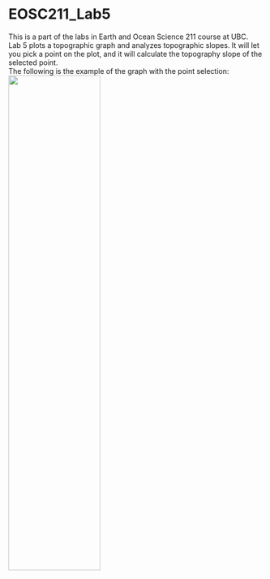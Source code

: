 # EOSC211_Lab5
This is a part of the labs in Earth and Ocean Science 211 course at UBC.<br>
Lab 5 plots a topographic graph and analyzes topographic slopes. It will let you pick a point on the plot, and it will calculate the topography slope of the selected point.<br>
The following is the example of the graph with the point selection:<br>
<img src = "https://user-images.githubusercontent.com/43057046/106282351-d2b13a00-6283-11eb-9385-63198c687a10.jpg" width = "60%" height="50%"></img>
